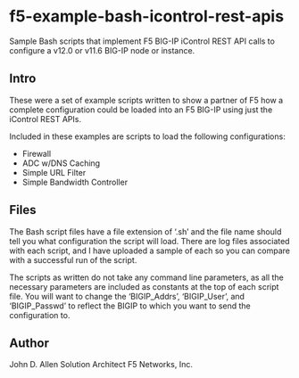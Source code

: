 # f5-example-bash-icontrol-rest-apis
Sample Bash scripts that implement F5 BIG-IP iControl REST API calls to configure a v12.0 or v11.6 BIG-IP node or instance.

## Intro
These were a set of example scripts written to show a partner of F5 how a complete configuration could be loaded into an F5 BIG-IP using just the iControl REST APIs.

Included in these examples are scripts to load the following configurations:
- Firewall
- ADC w/DNS Caching
- Simple URL Filter
- Simple Bandwidth Controller

## Files
The Bash script files have a file extension of ‘.sh’ and the file name should tell you what configuration the script will load.  There are log files associated with each script, and I have uploaded a sample of each so you can compare with a successful run of the script.

The scripts as written do not take any command line parameters, as all the necessary parameters are included as constants at the top of each script file.  You will want to change the ‘BIGIP_Addrs’, ‘BIGIP_User’, and ‘BIGIP_Passwd’ to reflect the BIGIP to which you want to send the configuration to.

## Author
John D. Allen
Solution Architect
F5 Networks, Inc.

